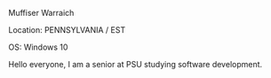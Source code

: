 Muffiser Warraich

Location: PENNSYLVANIA / EST

OS: Windows 10

Hello everyone, I am a senior at PSU studying software development. 
